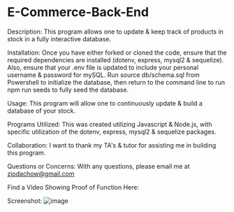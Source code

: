 # E-Commerce-Back-End

Description:
This program allows one to update & keep track of products in stock in a fully interactive database.

Installation:
Once you have either forked or cloned the code, ensure that the required dependencies are installed (dotenv, express, mysql2 & sequelize). Also, ensure that your .env file is updated to include your personal username & password for mySQL. Run source db/schema.sql from Powershell to initialize the database, then return to the command line to run npm run seeds to fully seed the database.

Usage:
This program will allow one to continuously update & build a database of your stock.

Programs Utilized:
This was created utilizing Javascript & Node.js, with specific utilization of the dotenv, express, mysql2 & sequelize packages.

Collaboration:
I want to thank my TA's & tutor for assisting me in building this program.

Questions or Concerns:
With any questions, please email me at zjodachow@gmail.com

Find a Video Showing Proof of Function Here: 

Screenshot:
![image](https://user-images.githubusercontent.com/105247622/188320929-6f5b67f7-7b8c-4fb7-be5d-c81820f03c0e.png)


